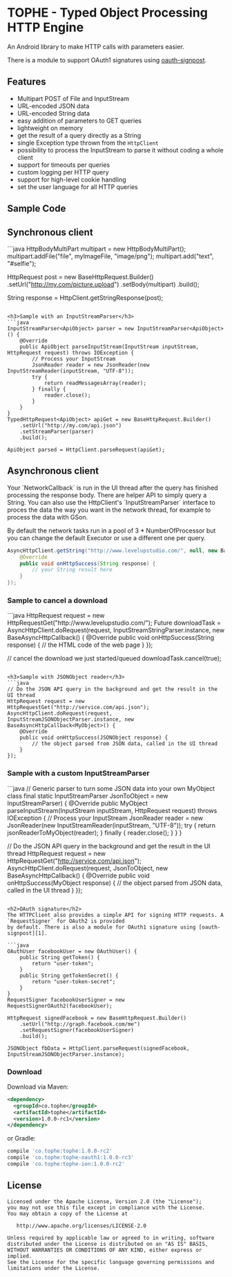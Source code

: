 TOPHE - Typed Object Processing HTTP Engine
==================

An Android library to make HTTP calls with parameters easier.

There is a module to support OAuth1 signatures using [oauth-signpost][1].

Features
--------

* Multipart POST of File and InputStream
* URL-encoded JSON data
* URL-encoded String data
* easy addition of parameters to GET queries
* lightweight on memory
* get the result of a query directly as a String
* single Exception type thrown from the `HttpClient`
* possibility to process the InputStream to parse it without coding a whole client
* support for timeouts per queries
* custom logging per HTTP query
* support for high-level cookie handling
* set the user language for all HTTP queries

Sample Code
-----------

<h2>Synchronous client</h2>
```java
HttpBodyMultiPart multipart = new HttpBodyMultiPart();
multipart.addFile("file", myImageFile, "image/png");
multipart.add("text", "#selfie");

HttpRequest post = new BaseHttpRequest.Builder()
	.setUrl("http://my.com/picture.upload")
	.setBody(multipart)
	.build();

String response = HttpClient.getStringResponse(post);
```

<h3>Sample with an InputStreamParser</h3>
```java
InputStreamParser<ApiObject> parser = new InputStreamParser<ApiObject>() {
	@Override
	public ApiObject parseInputStream(InputStream inputStream, HttpRequest request) throws IOException {
		// Process your InputStream
		JsonReader reader = new JsonReader(new InputStreamReader(inputStream, "UTF-8"));
		try {
			return readMessagesArray(reader);
		} finally {
			reader.close();
		}
	}
}
TypedHttpRequest<ApiObject> apiGet = new BaseHttpRequest.Builder()
	.setUrl("http://my.com/api.json")
	.setStreamParser(parser)
	.build();

ApiObject parsed = HttpClient.parseRequest(apiGet);
```

<h2>Asynchronous client</h2>
Your `NetworkCallback` is run in the UI thread after the query has finished processing the response body.
There are helper API to simply query a String. You can also use the HttpClient's `InputStreamParser` 
interface to proces the data the way you want in the network thread, for example to process the data with GSon.

By default the network tasks run in a pool of 3 * NumberOfProcessor but you can change the default Executor or use a different one per query.

```java
AsyncHttpClient.getString("http://www.levelupstudio.com/", null, new BaseAsyncHttpCallback<String>() {
	@Override
	public void onHttpSuccess(String response) {
		// your String result here
	}
});
```

<h3>Sample to cancel a download</h3>
```java
HttpRequest request = new HttpRequestGet("http://www.levelupstudio.com/");
Future<String> downloadTask = AsyncHttpClient.doRequest(request, InputStreamStringParser.instance, new BaseAsyncHttpCallback<String>() {
	@Override
	public void onHttpSuccess(String response) {
		// the HTML code of the web page
	}
});

// cancel the download we just started/queued
downloadTask.cancel(true);
```

<h3>Sample with JSONObject reader</h3>
```java
// Do the JSON API query in the background and get the result in the UI thread
HttpRequest request = new HttpRequestGet("http://service.com/api.json");
AsyncHttpClient.doRequest(request, InputStreamJSONObjectParser.instance, new BaseAsyncHttpCallback<MyObject>() {
	@Override
	public void onHttpSuccess(JSONObject response) {
		// the object parsed from JSON data, called in the UI thread
	}
});
```

<h3>Sample with a custom InputStreamParser</h3>
```java
// Generic parser to turn some JSON data into your own MyObject class
final static InputStreamParser<MyObject> JsonToObject = new InputStreamParser<MyObject>) {
	@Override
	public MyObject parseInputStream(InputStream inputStream, HttpRequest request) throws IOException {
		// Process your InputStream
		JsonReader reader = new JsonReader(new InputStreamReader(inputStream, "UTF-8"));
		try {
			return jsonReaderToMyObject(reader);
		} finally {
			reader.close();
		}
	}
}

// Do the JSON API query in the background and get the result in the UI thread
HttpRequest request = new HttpRequestGet("http://service.com/api.json");
AsyncHttpClient.doRequest(request, JsonToObject, new BaseAsyncHttpCallback<MyObject>() {
	@Override
	public void onHttpSuccess(MyObject response) {
		// the object parsed from JSON data, called in the UI thread
	}
});
```

<h2>OAuth signature</h2>
The HTTPClient also provides a simple API for signing HTTP requests. A `RequestSigner` for OAuth2 is provided
by default. There is also a module for OAuth1 signature using [oauth-signpost][1].

```java
OAuthUser facebookUser = new OAuthUser() {
	public String getToken() {
		return "user-token";
	}
	public String getTokenSecret() {
		return "user-token-secret";
	}
}
RequestSigner facebookUserSigner = new RequestSignerOAuth2(facebookUser);

HttpRequest signedFacebook = new BaseHttpRequest.Builder()
	.setUrl("http://graph.facebook.com/me")
	.setRequestSigner(facebookUserSigner)
	.build();

JSONObject fbData = HttpClient.parseRequest(signedFacebook, InputStreamJSONObjectParser.instance);
```

### Download

Download via Maven:
```xml
<dependency>
  <groupId>co.tophe</groupId>
  <artifactId>tophe</artifactId>
  <version>1.0.0-rc1</version>
</dependency>
```
or Gradle:
```groovy
compile 'co.tophe:tophe:1.0.0-rc2'
compile 'co.tophe:tophe-oauth1:1.0.0-rc3'
compile 'co.tophe:tophe-ion:1.0.0-rc2'
```

License
-------

    Licensed under the Apache License, Version 2.0 (the "License");
    you may not use this file except in compliance with the License.
    You may obtain a copy of the License at

       http://www.apache.org/licenses/LICENSE-2.0

    Unless required by applicable law or agreed to in writing, software
    distributed under the License is distributed on an "AS IS" BASIS,
    WITHOUT WARRANTIES OR CONDITIONS OF ANY KIND, either express or implied.
    See the License for the specific language governing permissions and
    limitations under the License.

[1]: https://code.google.com/p/oauth-signpost/
